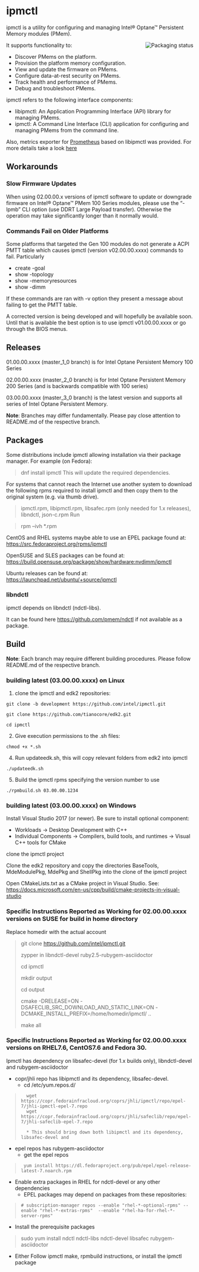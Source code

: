 # ipmctl

ipmctl is a utility for configuring and managing Intel&#174; Optane&#8482; Persistent Memory modules (PMem).

<a href="https://repology.org/project/ipmctl/versions">
    <img src="https://repology.org/badge/vertical-allrepos/ipmctl.svg" alt="Packaging status" align="right">
</a>

It supports functionality to:
* Discover PMems on the platform.
* Provision the platform memory configuration.
* View and update the firmware on PMems.
* Configure data-at-rest security on PMems.
* Track health and performance of PMems.
* Debug and troubleshoot PMems.

ipmctl refers to the following interface components:

* libipmctl: An Application Programming Interface (API) library for managing PMems.
* ipmctl: A Command Line Interface (CLI) application for configuring and managing PMems from the command line.

Also, metrics exporter for [Prometheus](https://prometheus.io/docs/introduction/overview/) based on libipmctl was provided. For more details take a look [here](https://github.com/intel/ipmctl-exporter)

## Workarounds

### Slow Firmware Updates
When using 02.00.00.x versions of ipmctl software to update or downgrade firmware on Intel® Optane™ PMem 100 Series modules, please use the “-lpmb” CLI option (use DDRT Large Payload transfer). Otherwise the operation may take significantly longer than it normally would.

### Commands Fail on Older Platforms
Some platforms that targeted the Gen 100 modules do not generate a ACPI PMTT table which causes ipmctl (version v02.00.00.xxxx) commands to fail. Particularly
* create -goal 
* show -topology
* show -memoryresources
* show -dimm

If these commands are ran with -v option they present a message about failing to get the PMTT table.

A corrected version is being developed and will hopefully be available soon. Until that is available the best option is to use ipmctl v01.00.00.xxxx or go through the BIOS menus.

## Releases

01.00.00.xxxx  (master_1_0 branch) is for Intel Optane Persistent Memory 100 Series

02.00.00.xxxx  (master_2_0 branch) is for Intel Optane Persistent Memory 200 Series (and is backwards compatible with 100 series) 

03.00.00.xxxx  (master_3_0 branch) is the latest version and supports all series of Intel Optane Persistent Memory.

**Note**: Branches may differ fundamentally. Please pay close attention to README.md of the respective branch.

## Packages

Some distributions include ipmctl allowing installation via their package manager.
For example (on Fedora):
> dnf install ipmctl
This will update the required dependencies.

For systems that cannot reach the Internet use another system to download the following rpms required to install ipmctl and then copy them to the original system (e.g. via thumb drive).

> ipmctl.rpm, libipmctl.rpm, libsafec.rpm (only needed for 1.x releases), libndctl, json-c.rpm
Run

> rpm –ivh *.rpm

CentOS and RHEL systems maybe able to use an EPEL package found at: https://src.fedoraproject.org/rpms/ipmctl

OpenSUSE and SLES packages can be found at: https://build.opensuse.org/package/show/hardware:nvdimm/ipmctl

Ubuntu releases can be found at: https://launchpad.net/ubuntu/+source/ipmctl

### libndctl


ipmctl depends on libndctl (ndctl-libs).

It can be found here https://github.com/pmem/ndctl if not available as a package.


## Build

**Note**: Each branch may require different building procedures. Please follow README.md of the respective branch.

### building latest (03.00.00.xxxx) on Linux
1. clone the ipmctl and edk2 repositories:

`git clone -b development https://github.com/intel/ipmctl.git`

`git clone https://github.com/tianocore/edk2.git`

`cd ipmctl`

2. Give execution permissions to the .sh files:

`chmod +x *.sh`

4. Run updateedk.sh, this will copy relevant folders from edk2 into ipmctl

`./updateedk.sh`

5. Build the ipmctl rpms specifying the version number to use

`./rpmbuild.sh 03.00.00.1234`

### building latest (03.00.00.xxxx) on Windows

Install Visual Studio 2017 (or newer). Be sure to install optional component:
* Workloads -> Desktop Development with C++
* Individual Components -> Compilers, build tools, and runtimes -> Visual C++ tools for CMake

clone the ipmctl project

Clone the edk2 repository and copy the directories BaseTools, MdeModulePkg, MdePkg and ShellPkg into the clone of the ipmctl project

Open CMakeLists.txt as a CMake project in Visual Studio. See: https://docs.microsoft.com/en-us/cpp/build/cmake-projects-in-visual-studio

### Specific Instructions Reported as Working for 02.00.00.xxxx versions on SUSE for build in home directory

Replace homedir with the actual account

> git clone https://github.com/intel/ipmctl.git
>
> zypper in libndctl-devel ruby2.5-rubygem-asciidoctor
>
> cd ipmctl
>
> mkdir output
>
> cd output
>
> cmake -DRELEASE=ON -DSAFECLIB_SRC_DOWNLOAD_AND_STATIC_LINK=ON -DCMAKE_INSTALL_PREFIX=/home/homedir/ipmctl/ ..
>
> make all
### Specific Instructions Reported as Working for 02.00.00.xxxx versions on RHEL7.6, CentOS7.6 and Fedora 30.

Ipmctl has dependency on libsafec-devel (for 1.x builds only), libndctl-devel and rubygem-asciidoctor
*	copr/jhli repo has libipmctl and its dependency, libsafec-devel.
    * cd /etc/yum.repos.d/
>       wget https://copr.fedorainfracloud.org/coprs/jhli/ipmctl/repo/epel-7/jhli-ipmctl-epel-7.repo
>       wget https://copr.fedorainfracloud.org/coprs/jhli/safeclib/repo/epel-7/jhli-safeclib-epel-7.repo
> 
>       * This should bring down both libipmctl and its dependency, libsafec-devel and
    
*	epel repos has rubygem-asciidoctor
    *	get the epel repos
>      yum install https://dl.fedoraproject.org/pub/epel/epel-release-latest-7.noarch.rpm
*	Enable extra packages in RHEL for ndctl-devel or any other dependencies
    *	EPEL packages may depend on packages from these repositories:
>     # subscription-manager repos --enable "rhel-*-optional-rpms" --enable "rhel-*-extras-rpms"  --enable "rhel-ha-for-rhel-*-server-rpms"
*	Install the prerequisite packages
>	sudo yum install ndctl ndctl-libs ndctl-devel libsafec rubygem-asciidoctor
*	Either Follow ipmctl make, rpmbuild instructions, or install the ipmctl package

